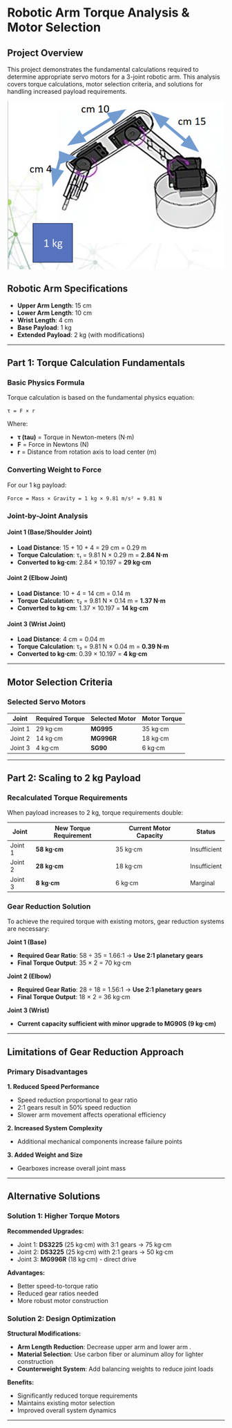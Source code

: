 #  Robotic Arm Torque Analysis & Motor Selection

## Project Overview

This project demonstrates the fundamental calculations required to determine appropriate servo motors for a 3-joint robotic arm. This analysis covers torque calculations, motor selection criteria, and solutions for handling increased payload requirements.

![photo](robot-arm.png)

## Robotic Arm Specifications

- **Upper Arm Length**: 15 cm
- **Lower Arm Length**: 10 cm
- **Wrist Length**: 4 cm
- **Base Payload**: 1 kg
- **Extended Payload**: 2 kg (with modifications)

---

## Part 1: Torque Calculation Fundamentals

### Basic Physics Formula

Torque calculation is based on the fundamental physics equation:

```
τ = F × r
```

Where:
- **τ (tau)** = Torque in Newton-meters (N·m)
- **F** = Force in Newtons (N) 
- **r** = Distance from rotation axis to load center (m)

### Converting Weight to Force

For our 1 kg payload:
```
Force = Mass × Gravity = 1 kg × 9.81 m/s² = 9.81 N
```

### Joint-by-Joint Analysis

#### Joint 1 (Base/Shoulder Joint)
- **Load Distance**: 15 + 10 + 4 = 29 cm = 0.29 m
- **Torque Calculation**: τ₁ = 9.81 N × 0.29 m = **2.84 N·m**
- **Converted to kg·cm**: 2.84 × 10.197 = **29 kg·cm**

#### Joint 2 (Elbow Joint)
- **Load Distance**: 10 + 4 = 14 cm = 0.14 m  
- **Torque Calculation**: τ₂ = 9.81 N × 0.14 m = **1.37 N·m**
- **Converted to kg·cm**: 1.37 × 10.197 = **14 kg·cm**

#### Joint 3 (Wrist Joint)
- **Load Distance**: 4 cm = 0.04 m
- **Torque Calculation**: τ₃ = 9.81 N × 0.04 m = **0.39 N·m** 
- **Converted to kg·cm**: 0.39 × 10.197 = **4 kg·cm**

---

## Motor Selection Criteria

### Selected Servo Motors

| Joint | Required Torque | Selected Motor | Motor Torque |
|-------|----------------|----------------|--------------|
| Joint 1 | 29 kg·cm | **MG995** | 35 kg·cm | 
| Joint 2 | 14 kg·cm | **MG996R** | 18 kg·cm | 
| Joint 3 | 4 kg·cm | **SG90** | 6 kg·cm |

---

## Part 2: Scaling to 2 kg Payload

### Recalculated Torque Requirements

When payload increases to 2 kg, torque requirements double:

| Joint | New Torque Requirement | Current Motor Capacity | Status |
|-------|----------------------|----------------------|---------|
| Joint 1 | **58 kg·cm** | 35 kg·cm |  Insufficient |
| Joint 2 | **28 kg·cm** | 18 kg·cm |  Insufficient |
| Joint 3 | **8 kg·cm** | 6 kg·cm | Marginal |

### Gear Reduction Solution

To achieve the required torque with existing motors, gear reduction systems are necessary:

**Joint 1 (Base)**
- **Required Gear Ratio**: 58 ÷ 35 = 1.66:1 → **Use 2:1 planetary gears**
- **Final Torque Output**: 35 × 2 = 70 kg·cm 

**Joint 2 (Elbow)** 
- **Required Gear Ratio**: 28 ÷ 18 = 1.56:1 → **Use 2:1 planetary gears**
- **Final Torque Output**: 18 × 2 = 36 kg·cm 

**Joint 3 (Wrist)**
- **Current capacity sufficient with minor upgrade to MG90S (9 kg·cm)**

---

## Limitations of Gear Reduction Approach

### Primary Disadvantages

**1. Reduced Speed Performance**
- Speed reduction proportional to gear ratio
- 2:1 gears result in 50% speed reduction
- Slower arm movement affects operational efficiency

**2. Increased System Complexity**
- Additional mechanical components increase failure points

**3. Added Weight and Size**
- Gearboxes increase overall joint mass

---

## Alternative Solutions

### Solution 1: Higher Torque Motors

**Recommended Upgrades:**
- Joint 1: **DS3225** (25 kg·cm) with 3:1 gears → 75 kg·cm
- Joint 2: **DS3225** (25 kg·cm) with 2:1 gears → 50 kg·cm  
- Joint 3: **MG996R** (18 kg·cm) - direct drive

**Advantages:**
- Better speed-to-torque ratio
- Reduced gear ratios needed
- More robust motor construction

### Solution 2: Design Optimization

**Structural Modifications:**
- **Arm Length Reduction**: Decrease upper arm and lower arm .
- **Material Selection**: Use carbon fiber or aluminum alloy for lighter construction
- **Counterweight System**: Add balancing weights to reduce joint loads

**Benefits:**
- Significantly reduced torque requirements
- Maintains existing motor selection
- Improved overall system dynamics

---
